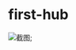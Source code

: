 # first-hub
![截图](https://raw.githubusercontent.com/clemente620/warship/master/screenshots/Snipaste_2018-05-26_15-33-14.bmp);
